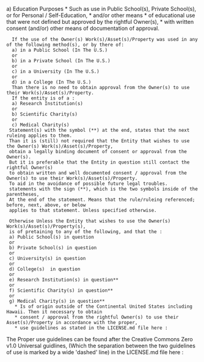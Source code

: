  a) Education Purposes 
      * Such as use in Public School(s), Private School(s), or for Personal / Self-Education, * and/or other means
      * of educational use that were not defined but approved by the rightful Owner(s), 
      * with written consent (and/or) other means of documentation of approval.

      If the use of the Owner(s) Work(s)/Asset(s)/Property was used in any of the following method(s), or by there of:
      a) in a Public School (In The U.S.)
      or
      b) in a Private School (In The U.S.)
      or
      c) in a University (In The U.S.)
      or
      d) in a College (In The U.S.)
      Than there is no need to obtain approval from the Owner(s) to use their Work(s)/Asset(s)/Property.
      If the entity is of a : 
      a) Research Institution(s)
      or
      b) Scientific Charity(s)
      or
      c) Medical Charity(s)
     Statement(s) with the symbol (**) at the end, states that the next ruleing applies to them.
     Than it is (still) not required that the Entity that wishes to use the Owner(s) Work(s)/Asset(s)/Property,
     obtain a legally binding document of consent or approval from the Owner(s).
     But it is preferable that the Entity in question still contact the rightful Owner(s)
     to obtain written and well documented consent / approval from the Owner(s) to use their Work(s)/Asset(s)/Property.
     To aid in the avoidance of possible future legal troubles.
     statements with the sign (**), which is the two symbols inside of the parentheses,
     At the end of the statement. Means that the rule/ruleing referenced; before, next, above, or below
     applies to that statement. Unless specified otherwise. 

     Otherwise Unless the Entity that wishes to use the Owner(s) Work(s)/Asset(s)/Property(s),
     is of pretaining to any of the following, and that the :
     a) Public School(s) in question
     or
     b) Private School(s) in question
     or
     c) University(s) in question
     or
     d) College(s)  in question
     or
     e) Research Institution(s) in question**
     or
     f) Scientific Charity(s) in question**
     or
     g) Medical Charity(s) in question**
       * Is of origin outside of the Continental United States including Hawaii. Then it necessary to obtain
       * consent / approval from the rightful Owner(s) to use their Asset(s)/Property in accordance with the proper,
       * use guidelines as stated in the LICENSE.md file here : 
The Proper use guidelines can be found after the Creative Commons Zero v1.0 Universal guidlines, (Which the separation between the two guidelines of use is marked by a wide 'dashed' line) in the LICENSE.md file here :

